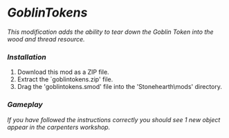 # _GoblinTokens_

_This modification adds the ability to tear down the Goblin Token into the wood and thread resource._

### _Installation_

1. Download this mod as a ZIP file.
2. Extract the `goblintokens.zip' file.
3. Drag the 'goblintokens.smod' file into the 'Stonehearth\mods' directory.

### _Gameplay_

_If you have followed the instructions correctly you should see 1 new object appear in the carpenters workshop._

